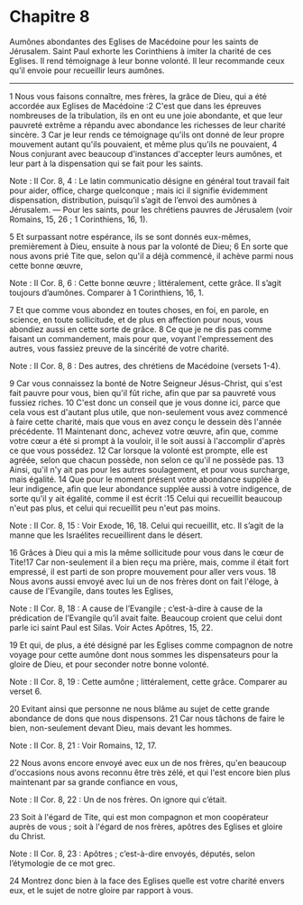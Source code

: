 # Chapitre 8

Aumônes abondantes des Eglises de Macédoine pour les saints de Jérusalem.
Saint Paul exhorte les Corinthiens à imiter la charité de ces Eglises.
Il rend témoignage à leur bonne volonté.
Il leur recommande ceux qu’il envoie pour recueillir leurs aumônes.

***

1 Nous vous faisons connaître, mes frères, la grâce de Dieu, qui a été accordée aux Eglises de Macédoine :2 C'est que dans les épreuves nombreuses de la tribulation, ils en ont eu une joie abondante, et que leur pauvreté extrême a répandu avec abondance les richesses de leur charité sincère. 3 Car je leur rends ce témoignage qu'ils ont donné de leur propre mouvement autant qu'ils pouvaient, et même plus qu'ils ne pouvaient, 4 Nous conjurant avec beaucoup d'instances d'accepter leurs aumônes, et leur part à la dispensation qui se fait pour les saints.

<span class="bible-note">Note : </span> II Cor. 8, 4 : Le latin communicatio désigne en général tout travail fait pour aider, office, charge quelconque ; mais ici il signifie évidemment dispensation, distribution, puisqu’il s’agit de l’envoi des aumônes à Jérusalem. ― Pour les saints, pour les chrétiens pauvres de Jérusalem (voir Romains, 15, 26 ; 1 Corinthiens, 16, 1).

5 Et surpassant notre espérance, ils se sont donnés eux-mêmes, premièrement à Dieu, ensuite à nous par la volonté de Dieu; 6 En sorte que nous avons prié Tite que, selon qu'il a déjà commencé, il achève parmi nous cette bonne œuvre,

<span class="bible-note">Note : </span> II Cor. 8, 6 : Cette bonne œuvre ; littéralement, cette grâce. Il s’agit toujours d’aumônes. Comparer à 1 Corinthiens, 16, 1.


7 Et que comme vous abondez en toutes choses, en foi, en parole, en science, en toute sollicitude, et de plus en affection pour nous, vous abondiez aussi en cette sorte de grâce. 8 Ce que je ne dis pas comme faisant un commandement, mais pour que, voyant l'empressement des autres, vous fassiez preuve de la sincérité de votre charité.

<span class="bible-note">Note : </span> II Cor. 8, 8 : Des autres, des chrétiens de Macédoine (versets 1-4).

9 Car vous connaissez la bonté de Notre Seigneur Jésus-Christ, qui s'est fait pauvre pour vous, bien qu'il fût riche, afin que par sa pauvreté vous fussiez riches. 10 C'est donc un conseil que je vous donne ici, parce que cela vous est d'autant plus utile, que non-seulement vous avez commencé à faire cette charité, mais que vous en avez conçu le dessein dès l'année précédente. 11 Maintenant donc, achevez votre œuvre, afin que, comme votre cœur a été si prompt à la vouloir, il le soit aussi à l'accomplir d'après ce que vous possédez. 12 Car lorsque la volonté est prompte, elle est agréée, selon que chacun possède, non selon ce qu'il ne possède pas. 13 Ainsi, qu'il n'y ait pas pour les autres soulagement, et pour vous surcharge, mais égalité. 14 Que pour le moment présent votre abondance supplée à leur indigence, afin que leur abondance supplée aussi à votre indigence, de sorte qu'il y ait égalité, comme il est écrit :15 Celui qui recueillit beaucoup n'eut pas plus, et celui qui recueillit peu n'eut pas moins.

<span class="bible-note">Note : </span> II Cor. 8, 15 : Voir Exode, 16, 18. Celui qui recueillit, etc. Il s’agit de la manne que les Israélites recueillirent dans le désert.


16 Grâces à Dieu qui a mis la même sollicitude pour vous dans le cœur de Tite!17 Car non-seulement il a bien reçu ma prière, mais, comme il était fort empressé, il est parti de son propre mouvement pour aller vers vous. 18 Nous avons aussi envoyé avec lui un de nos frères dont on fait l'éloge, à cause de l'Evangile, dans toutes les Eglises,

<span class="bible-note">Note : </span> II Cor. 8, 18 : A cause de l’Evangile ; c’est-à-dire à cause de la prédication de l’Evangile qu’il avait faite. Beaucoup croient que celui dont parle ici saint Paul est Silas. Voir Actes Apôtres, 15, 22.

19 Et qui, de plus, a été désigné par les Eglises comme compagnon de notre voyage pour cette aumône dont nous sommes les dispensateurs pour la gloire de Dieu, et pour seconder notre bonne volonté.

<span class="bible-note">Note : </span> II Cor. 8, 19 : Cette aumône ; littéralement, cette grâce. Comparer au verset 6.

20 Evitant ainsi que personne ne nous blâme au sujet de cette grande abondance de dons que nous dispensons. 21 Car nous tâchons de faire le bien, non-seulement devant Dieu, mais devant les hommes.

<span class="bible-note">Note : </span> II Cor. 8, 21 : Voir Romains, 12, 17.

22 Nous avons encore envoyé avec eux un de nos frères, qu'en beaucoup d'occasions nous avons reconnu être très zélé, et qui l'est encore bien plus maintenant par sa grande confiance en vous,

<span class="bible-note">Note : </span> II Cor. 8, 22 : Un de nos frères. On ignore qui c’était.

23 Soit à l'égard de Tite, qui est mon compagnon et mon coopérateur auprès de vous ; soit à l'égard de nos frères, apôtres des Eglises et gloire du Christ.

<span class="bible-note">Note : </span> II Cor. 8, 23 : Apôtres ; c’est-à-dire envoyés, députés, selon l’étymologie de ce mot grec.

24 Montrez donc bien à la face des Eglises quelle est votre charité envers eux, et le sujet de notre gloire par rapport à vous.

